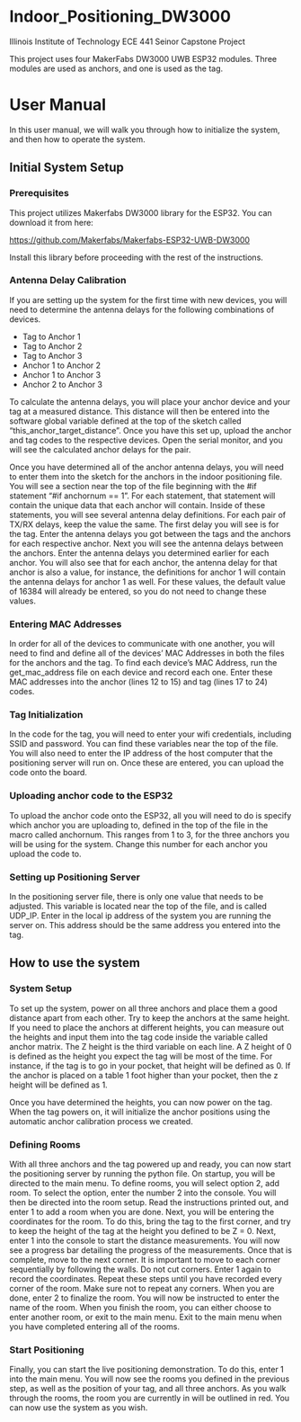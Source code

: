 # Indoor_Positioning_DW3000
Illinois Institute of Technology ECE 441 Seinor Capstone Project

This project uses four MakerFabs DW3000 UWB ESP32 modules. Three modules are used as anchors, and one is used as the tag.

# User Manual
In this user manual, we will walk you through how to initialize the system, and then how to operate the system.
## Initial System Setup
### **Prerequisites**
This project utilizes Makerfabs DW3000 library for the ESP32. You can download it from here: 
  
https://github.com/Makerfabs/Makerfabs-ESP32-UWB-DW3000
  
Install this library before proceeding with the rest of the instructions.
### **Antenna Delay Calibration**
If you are setting up the system for the first time with new devices, you will need to determine the antenna delays for the following combinations of devices.  
     
* Tag to Anchor 1  
* Tag to Anchor 2  
* Tag to Anchor 3  
* Anchor 1 to Anchor 2  
* Anchor 1 to Anchor 3  
* Anchor 2 to Anchor 3  
  
To calculate the antenna delays, you will place your anchor device and your tag at a measured distance. This distance will then be entered into the software global variable defined at the top of the sketch called “this_anchor_target_distance”. Once you have this set up, upload the anchor and tag codes to the respective devices. Open the serial monitor, and you will see the calculated anchor delays for the pair.    
  
Once you have determined all of the anchor antenna delays, you will need to enter them into the sketch for the anchors in the indoor positioning file. You will see a section near the top of the file beginning with the #if statement “#if anchornum == 1”. For each statement, that statement will contain the unique data that each anchor will contain. Inside of these statements, you will see several antenna delay definitions. For each pair of TX/RX delays, keep the value the same. The first delay you will see is for the tag. Enter the antenna delays you got between the tags and the anchors for each respective anchor. Next you will see the antenna delays between the anchors. Enter the antenna delays you determined earlier for each anchor. You will also see that for each anchor, the antenna delay for that anchor is also a value, for instance, the definitions for anchor 1 will contain the antenna delays for anchor 1 as well. For these values, the default value of 16384 will already be entered, so you do not need to change these values.    
### **Entering MAC Addresses**
In order for all of the devices to communicate with one another, you will need to find and define all of the devices’ MAC Addresses in both the files for the anchors and the tag. To find each device’s MAC Address, run the get_mac_address file on each device and record each one. Enter these MAC addresses into the anchor (lines 12 to 15) and tag (lines 17 to 24) codes.  
### **Tag Initialization**
In the code for the tag, you will need to enter your wifi credentials, including SSID and password. You can find these variables near the top of the file. You will also need to enter the IP address of the host computer that the positioning server will run on. Once these are entered, you can upload the code onto the board.  
### **Uploading anchor code to the ESP32**
To upload the anchor code onto the ESP32, all you will need to do is specify which anchor you are uploading to, defined in the top of the file in the macro called anchornum. This ranges from 1 to 3, for the three anchors you will be using for the system. Change this number for each anchor you upload the code to.  
### **Setting up Positioning Server**
In the positioning server file, there is only one value that needs to be adjusted. This variable is located near the top of the file, and is called UDP_IP. Enter in the local ip address of the system you are running the server on. This address should be the same address you entered into the tag.  
## How to use the system
### **System Setup**
To set up the system, power on all three anchors and place them a good distance apart from each other. Try to keep the anchors at the same height. If you need to place the anchors at different heights, you can measure out the heights and input them into the tag code inside the variable called anchor matrix. The Z height is the third variable on each line. A Z height of 0 is defined as the height you expect the tag will be most of the time. For instance, if the tag is to go in your pocket, that height will be defined as 0. If the anchor is placed on a table 1 foot higher than your pocket, then the z height will be defined as 1.    
  
Once you have determined the heights, you can now power on the tag. When the tag powers on, it will initialize the anchor positions using the automatic anchor calibration process we created.     
### **Defining Rooms**
With all three anchors and the tag powered up and ready, you can now start the positioning server by running the python file. On startup, you will be directed to the main menu. To define rooms, you will select option 2, add room. To select the option, enter the number 2 into the console. You will then be directed into the room setup. Read the instructions printed out, and enter 1 to add a room when you are done. Next, you will be entering the coordinates for the room. To do this, bring the tag to the first corner, and try to keep the height of the tag at the height you defined to be Z = 0. Next, enter 1 into the console to start the distance measurements. You will now see a progress bar detailing the progress of the measurements. Once that is complete, move to the next corner. It is important to move to each corner sequentially by following the walls. Do not cut corners. Enter 1 again to record the coordinates. Repeat these steps until you have recorded every corner of the room. Make sure not to repeat any corners. When you are done, enter 2 to finalize the room. You will now be instructed to enter the name of the room. When you finish the room, you can either choose to enter another room, or exit to the main menu. Exit to the main menu when you have completed entering all of the rooms.  
### **Start Positioning**
Finally, you can start the live positioning demonstration. To do this, enter 1 into the main menu. You will now see the rooms you defined in the previous step, as well as the position of your tag, and all three anchors. As you walk through the rooms, the room you are currently in will be outlined in red. You can now use the system as you wish.  
